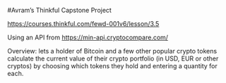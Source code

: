 #Avram’s Thinkful Capstone Project

https://courses.thinkful.com/fewd-001v6/lesson/3.5

Using an API from https://min-api.cryptocompare.com/

Overview: lets a holder of Bitcoin and a few other popular crypto tokens calculate the current value of their crypto portfolio (in USD, EUR or other cryptos) by choosing which tokens they hold and entering a quantity for each.

